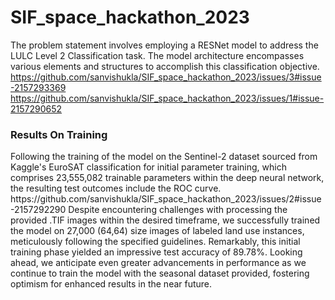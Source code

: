 # SIF_space_hackathon_2023
The problem statement involves employing a RESNet model to address the LULC Level 2 Classification task. The model architecture encompasses various elements and structures to accomplish this classification objective.
https://github.com/sanvishukla/SIF_space_hackathon_2023/issues/3#issue-2157293369
https://github.com/sanvishukla/SIF_space_hackathon_2023/issues/1#issue-2157290652
<H3>Results On Training</H3>
Following the training of the model on the Sentinel-2 dataset sourced from Kaggle's EuroSAT classification for initial parameter training, which comprises 23,555,082 trainable parameters within the deep neural network, the resulting test outcomes include the ROC curve.
https://github.com/sanvishukla/SIF_space_hackathon_2023/issues/2#issue-2157292290
Despite encountering challenges with processing the provided .TIF images within the desired timeframe, we successfully trained the model on 27,000 (64,64) size images of labeled land use instances, meticulously following the specified guidelines. Remarkably, this initial training phase yielded an impressive test accuracy of 89.78%. Looking ahead, we anticipate even greater advancements in performance as we continue to train the model with the seasonal dataset provided, fostering optimism for enhanced results in the near future.
